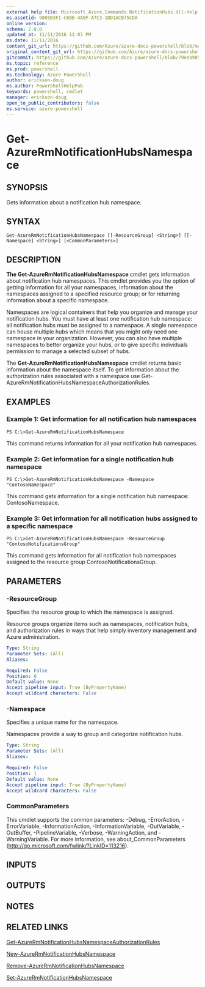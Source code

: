 ```yaml
---
external help file: Microsoft.Azure.Commands.NotificationHubs.dll-Help.xml
ms.assetid: 9805B3F1-C6BB-4A0F-A7C3-1DD1ACB75CDA
online version: 
schema: 2.0.0
updated_at: 11/11/2016 11:03 PM
ms.date: 11/11/2016
content_git_url: https://github.com/Azure/azure-docs-powershell/blob/master/azureps-cmdlets-docs/ResourceManager/AzureRM.NotificationHubs/v2.3.0/Get-AzureRmNotificationHubsNamespace.md
original_content_git_url: https://github.com/Azure/azure-docs-powershell/blob/master/azureps-cmdlets-docs/ResourceManager/AzureRM.NotificationHubs/v2.3.0/Get-AzureRmNotificationHubsNamespace.md
gitcommit: https://github.com/Azure/azure-docs-powershell/blob/79eeb985ea480979357fb4695832a0c3d29a48bf/azureps-cmdlets-docs/ResourceManager/AzureRM.NotificationHubs/v2.3.0/Get-AzureRmNotificationHubsNamespace.md
ms.topic: reference
ms.prod: powershell
ms.technology: Azure PowerShell
author: erickson-doug
ms.author: PowerShellHelpPub
keywords: powershell, cmdlet
manager: erickson-doug
open_to_public_contributors: false
ms.service: azure-powershell
---
```


# Get-AzureRmNotificationHubsNamespace

## SYNOPSIS
Gets information about a notification hub namespace.

## SYNTAX

```
Get-AzureRmNotificationHubsNamespace [[-ResourceGroup] <String>] [[-Namespace] <String>] [<CommonParameters>]
```

## DESCRIPTION
**The Get-AzureRmNotificationHubsNamespace** cmdlet gets information about notification hub namespaces.
This cmdlet provides you the option of getting information for all your namespaces, information about the namespaces assigned to a specified resource group; or for returning information about a specific namespace.

Namespaces are logical containers that help you organize and manage your notification hubs.
You must have at least one notification hub namespace: all notification hubs must be assigned to a namespace.
A single namespace can house multiple hubs which means that you might only need one namespace in your organization.
However, you can also have multiple namespaces to better organize your hubs, or to give specific individuals permission to manage a selected subset of hubs.

The **Get-AzureRmNotificationHubsNamespace** cmdlet returns basic information about the namespace itself.
To get information about the authorization rules associated with a namespace use Get-AzureRmNotificationHubsNamespaceAuthorizationRules.

## EXAMPLES

### Example 1: Get information for all notification hub namespaces
```
PS C:\>Get-AzureRmNotificationHubsNamespace
```

This command returns information for all your notification hub namespaces.

### Example 2: Get information for a single notification hub namespace
```
PS C:\>Get-AzureRmNotificationHubsNamespace -Namespace "ContosoNamespace"
```

This command gets information for a single notification hub namespace: ContosoNamespace.

### Example 3: Get information for all notification hubs assigned to a specific namespace
```
PS C:\>Get-AzureRmNotificationHubsNamespace -ResourceGroup "ContosoNotificationsGroup"
```

This command gets information for all notification hub namespaces assigned to the resource group ContosoNotificationsGroup.

## PARAMETERS

### -ResourceGroup
Specifies the resource group to which the namespace is assigned.

Resource groups organize items such as namespaces, notification hubs, and authorization rules in ways that help simply inventory management and Azure administration.

```yaml
Type: String
Parameter Sets: (All)
Aliases: 

Required: False
Position: 0
Default value: None
Accept pipeline input: True (ByPropertyName)
Accept wildcard characters: False
```

### -Namespace
Specifies a unique name for the namespace.

Namespaces provide a way to group and categorize notification hubs.

```yaml
Type: String
Parameter Sets: (All)
Aliases: 

Required: False
Position: 1
Default value: None
Accept pipeline input: True (ByPropertyName)
Accept wildcard characters: False
```

### CommonParameters
This cmdlet supports the common parameters: -Debug, -ErrorAction, -ErrorVariable, -InformationAction, -InformationVariable, -OutVariable, -OutBuffer, -PipelineVariable, -Verbose, -WarningAction, and -WarningVariable. For more information, see about_CommonParameters (http://go.microsoft.com/fwlink/?LinkID=113216).

## INPUTS

## OUTPUTS

## NOTES

## RELATED LINKS

[Get-AzureRmNotificationHubsNamespaceAuthorizationRules](xref:ResourceManager/AzureRM.NotificationHubs/v2.3.0/Get-AzureRmNotificationHubsNamespaceAuthorizationRules.md)

[New-AzureRmNotificationHubsNamespace](xref:ResourceManager/AzureRM.NotificationHubs/v2.3.0/New-AzureRmNotificationHubsNamespace.md)

[Remove-AzureRmNotificationHubsNamespace](xref:ResourceManager/AzureRM.NotificationHubs/v2.3.0/Remove-AzureRmNotificationHubsNamespace.md)

[Set-AzureRmNotificationHubsNamespace](xref:ResourceManager/AzureRM.NotificationHubs/v2.3.0/Set-AzureRmNotificationHubsNamespace.md)


